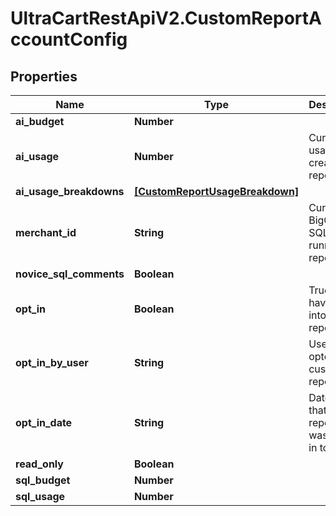 # UltraCartRestApiV2.CustomReportAccountConfig

## Properties

Name | Type | Description | Notes
------------ | ------------- | ------------- | -------------
**ai_budget** | **Number** |  | [optional] 
**ai_usage** | **Number** | Current AI usage creating reports | [optional] 
**ai_usage_breakdowns** | [**[CustomReportUsageBreakdown]**](CustomReportUsageBreakdown.md) |  | [optional] 
**merchant_id** | **String** | Current BigQuery SQL usage running reports | [optional] 
**novice_sql_comments** | **Boolean** |  | [optional] 
**opt_in** | **Boolean** | True if they have opted into custom reports | [optional] 
**opt_in_by_user** | **String** | User that opted into custom reporting | [optional] 
**opt_in_date** | **String** | Date/time that custom reporting was opted in to | [optional] 
**read_only** | **Boolean** |  | [optional] 
**sql_budget** | **Number** |  | [optional] 
**sql_usage** | **Number** |  | [optional] 



